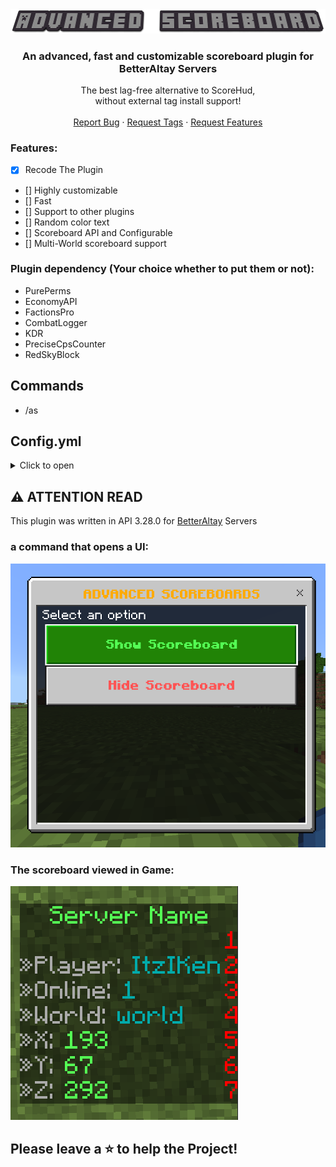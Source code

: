 <div align="center">
  <a href="https://github.com/Akari-my/AdvancedScoreboard">
    <img src="backgrounder.png" alt="Logo">
  </a>

  <h3 align="center">An advanced, fast and customizable scoreboard plugin for BetterAltay Servers</h3>

  <p align="center">
    The best lag-free alternative to ScoreHud,
    <br>
    without external tag install support!
    <br />
    <br />
    <a href="https://github.com/Akari-my/AdvancedScoreboard/issues">Report Bug</a>
    ·
    <a href="https://github.com/Akari-my/AdvancedScoreboard/issues">Request Tags</a>
    ·
    <a href="https://github.com/Akari-my/AdvancedScoreboard/issues">Request Features</a>
  </p>
</div>

### Features:
- [x] Recode The Plugin
- [] Highly customizable
- [] Fast
- [] Support to other plugins
- [] Random color text
- [] Scoreboard API and Configurable 
- [] Multi-World scoreboard support

### Plugin dependency (Your choice whether to put them or not):
- PurePerms 
- EconomyAPI
- FactionsPro
- CombatLogger
- KDR
- PreciseCpsCounter
- RedSkyBlock

## Commands
* /as

## Config.yml
<details>
  <summary>Click to open</summary>

```yaml
---
default: # DEFAULT | IF NO WORLDS ARE CONFIGURED WILL DISPLAY THIS FOR EVERY WORLD
  title:
    - '&cServer Name'
    - '&aServer Name'
  lines:
    - '§»'
    - '&7»Player: &3{NAME}'
    - '&7»Online: &3{ONLINE}'
    - '&7»World: &3{WORLDNAME}'
    - '&7»X: &a{X}'
    - '&7»Y: &a{Y}'
    - '&7»Z: &a{Z}'

worlds:
  world:
    title:
      - '&cServer Name'
      - '&aServer Name'
    lines:
      - '§»'
      - '&7»Player: &3{NAME}'
      - '&7»Online: &3{ONLINE}'
      - '&7»World: &3{WORLDNAME}'
      - '&7»X: &a{X}'
      - '&7»Y: &a{Y}'
      - '&7»Z: &a{Z}'
...
```
</details>

## ⚠️ ATTENTION READ
This plugin was written in API 3.28.0 for [BetterAltay](https://github.com/Benedikt05/BetterAltay) Servers

### a command that opens a UI:
<img src="UI.png">

### The scoreboard viewed in Game:
<img src="scoreboard.png">

## Please leave a ⭐ to help the Project!
